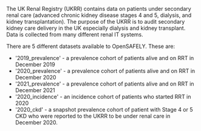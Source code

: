 The UK Renal Registry (UKRR) contains data on patients under secondary renal care (advanced chronic kidney disease stages 4 and 5, dialysis, and kidney transplantation). The purpose of the UKRR is to audit secondary kidney 
care delivery in the UK especially dialysis and kidney transplant. Data is collected from many different renal IT systems. 

There are 5 different datasets available to OpenSAFELY. These are:
* '2019_prevalence' - a prevalence cohort of patients alive and on RRT in December 2019
* '2020_prevalence' - a prevalence cohort of patients alive and on RRT in December 2020
* '2021_prevalence' - a prevalence cohort of patients alive and on RRT in December 2021
* '2020_incidence' - an incidence cohort of patients who started RRT in 2020
* '2020_ckd' - a snapshot prevalence cohort of patient with Stage 4 or 5 CKD who were reported to the UKRR to be under renal care in December 2020.

